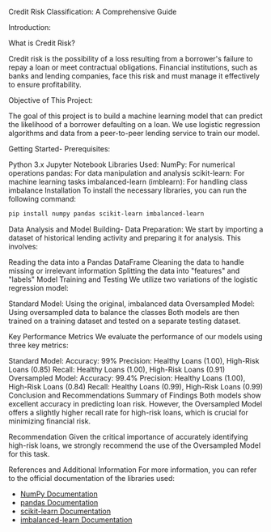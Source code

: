 Credit Risk Classification: A Comprehensive Guide

Introduction:

What is Credit Risk?

Credit risk is the possibility of a loss resulting from a borrower's failure to repay a loan or meet contractual obligations. Financial institutions, such as banks and lending companies, face this risk and must manage it effectively to ensure profitability.

Objective of This Project:

The goal of this project is to build a machine learning model that can predict the likelihood of a borrower defaulting on a loan. We use logistic regression algorithms and data from a peer-to-peer lending service to train our model.

Getting Started-
Prerequisites:

Python 3.x
Jupyter Notebook
Libraries Used:
NumPy: For numerical operations
pandas: For data manipulation and analysis
scikit-learn: For machine learning tasks
imbalanced-learn (imblearn): For handling class imbalance
Installation
To install the necessary libraries, you can run the following command:

```bash
pip install numpy pandas scikit-learn imbalanced-learn
```

Data Analysis and Model Building-
Data Preparation:
We start by importing a dataset of historical lending activity and preparing it for analysis. This involves:

Reading the data into a Pandas DataFrame
Cleaning the data to handle missing or irrelevant information
Splitting the data into "features" and "labels"
Model Training and Testing
We utilize two variations of the logistic regression model:

Standard Model: Using the original, imbalanced data
Oversampled Model: Using oversampled data to balance the classes
Both models are then trained on a training dataset and tested on a separate testing dataset.

Key Performance Metrics
We evaluate the performance of our models using three key metrics:

Standard Model:
Accuracy: 99%
Precision: Healthy Loans (1.00), High-Risk Loans (0.85)
Recall: Healthy Loans (1.00), High-Risk Loans (0.91)
Oversampled Model:
Accuracy: 99.4%
Precision: Healthy Loans (1.00), High-Risk Loans (0.84)
Recall: Healthy Loans (0.99), High-Risk Loans (0.99)
Conclusion and Recommendations
Summary of Findings
Both models show excellent accuracy in predicting loan risk. However, the Oversampled Model offers a slightly higher recall rate for high-risk loans, which is crucial for minimizing financial risk.

Recommendation
Given the critical importance of accurately identifying high-risk loans, we strongly recommend the use of the Oversampled Model for this task.

References and Additional Information
For more information, you can refer to the official documentation of the libraries used:
- [NumPy Documentation](https://numpy.org/doc/)
- [pandas Documentation](https://pandas.pydata.org/docs/)
- [scikit-learn Documentation](https://scikit-learn.org/stable/documentation.html)
- [imbalanced-learn Documentation](https://imbalanced-learn.org/stable/)
